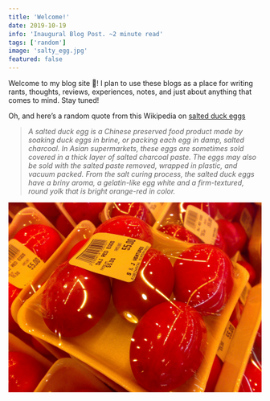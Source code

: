 ```yaml
---
title: 'Welcome!'
date: 2019-10-19
info: 'Inaugural Blog Post. ~2 minute read'
tags: ['random']
image: 'salty_egg.jpg'
featured: false
---
```


Welcome to my blog site 🤗! I plan to use these blogs as a place for writing rants, thoughts, reviews, experiences, notes, and just about anything that comes to mind. Stay tuned!

Oh, and here’s a random quote from this Wikipedia on [salted duck eggs](https://en.wikipedia.org/wiki/Salted_duck_egg)
> _A salted duck egg is a Chinese preserved food product made by soaking duck eggs in brine, or packing each egg in damp, salted charcoal. In Asian supermarkets, these eggs are sometimes sold covered in a thick layer of salted charcoal paste. The eggs may also be sold with the salted paste removed, wrapped in plastic, and vacuum packed. From the salt curing process, the salted duck eggs have a briny aroma, a gelatin-like egg white and a firm-textured, round yolk that is bright orange-red in color._

![Salty](salty_egg.jpg)
